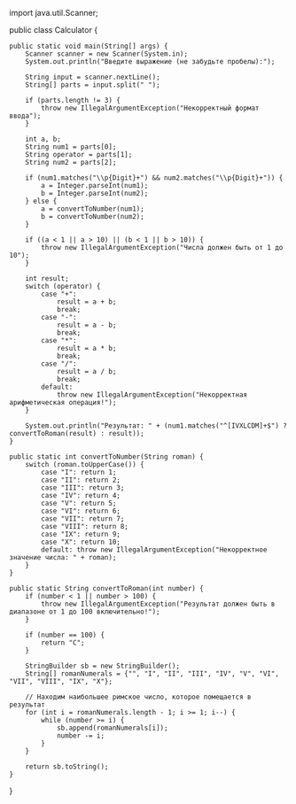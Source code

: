 import java.util.Scanner;

public class Calculator {
    
    public static void main(String[] args) {
        Scanner scanner = new Scanner(System.in);
        System.out.println("Введите выражение (не забудьте пробелы):");
        
        String input = scanner.nextLine();
        String[] parts = input.split(" ");
        
        if (parts.length != 3) {
            throw new IllegalArgumentException("Некорректный формат ввода");
        }
        
        int a, b;
        String num1 = parts[0];
        String operator = parts[1];
        String num2 = parts[2];
        
        if (num1.matches("\\p{Digit}+") && num2.matches("\\p{Digit}+")) {
            a = Integer.parseInt(num1);
            b = Integer.parseInt(num2);
        } else {
            a = convertToNumber(num1);
            b = convertToNumber(num2);
        }
        
        if ((a < 1 || a > 10) || (b < 1 || b > 10)) {
            throw new IllegalArgumentException("Числа должен быть от 1 до 10");
        }
        
        int result;
        switch (operator) {
            case "+":
                result = a + b;
                break;
            case "-":
                result = a - b;
                break;
            case "*":
                result = a * b;
                break;
            case "/":
                result = a / b;
                break;
            default:
                throw new IllegalArgumentException("Некорректная арифметическая операция!");
        }
        
        System.out.println("Результат: " + (num1.matches("^[IVXLCDM]+$") ? convertToRoman(result) : result));
    }
    
    public static int convertToNumber(String roman) {
        switch (roman.toUpperCase()) {
            case "I": return 1;
            case "II": return 2;
            case "III": return 3;
            case "IV": return 4;
            case "V": return 5;
            case "VI": return 6;
            case "VII": return 7;
            case "VIII": return 8;
            case "IX": return 9;
            case "X": return 10;
            default: throw new IllegalArgumentException("Некорректное значение числа: " + roman);
        }
    }
    
    public static String convertToRoman(int number) {
        if (number < 1 || number > 100) {
            throw new IllegalArgumentException("Результат должен быть в диапазоне от 1 до 100 включительно!");
        }
        
        if (number == 100) {
            return "C";
        }
        
        StringBuilder sb = new StringBuilder();
        String[] romanNumerals = {"", "I", "II", "III", "IV", "V", "VI", "VII", "VIII", "IX", "X"};
        
        // Находим наибольшее римское число, которое помещается в результат
        for (int i = romanNumerals.length - 1; i >= 1; i--) {
            while (number >= i) {
                sb.append(romanNumerals[i]);
                number -= i;
            }
        }
        
        return sb.toString();
    }
}
